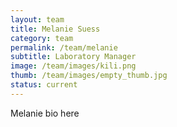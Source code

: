 ```yaml
---
layout: team
title: Melanie Suess
category: team
permalink: /team/melanie
subtitle: Laboratory Manager
image: /team/images/kili.png
thumb: /team/images/empty_thumb.jpg
status: current
---
```


Melanie bio here